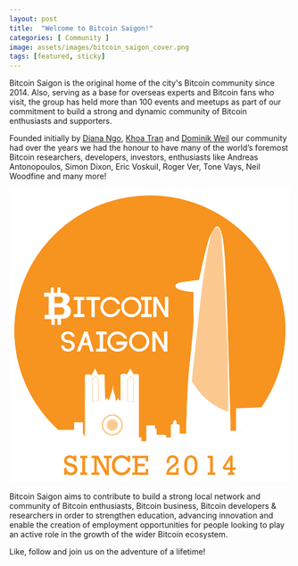```yaml
---
layout: post
title:  "Welcome to Bitcoin Saigon!"
categories: [ Community ]
image: assets/images/bitcoin_saigon_cover.png
tags: [featured, sticky]
---
```

Bitcoin Saigon is the original home of the city's Bitcoin community since 2014. Also, serving as a base for overseas experts and Bitcoin fans who visit, the group has held more than 100 events and meetups as part of our commitment to build a strong and dynamic community of Bitcoin enthusiasts and supporters.

Founded initially by [Diana Ngo](https://twitter.com/DHQNgo "Diana Ngo"), [Khoa Tran](https://twitter.com/dkhoatr) and [Dominik Weil](http://www.twitter.com/DominikWeil) our community had over the years we had the honour to have many of the world’s foremost Bitcoin researchers, developers, investors, enthusiasts like Andreas Antonopoulos, Simon Dixon, Eric Voskuil, Roger Ver, Tone Vays, Neil Woodfine and many more!

![](../assets/images/bitcoin_saigon_logo.png)

Bitcoin Saigon aims to contribute to build a strong local network and community of Bitcoin enthusiasts, Bitcoin business, Bitcoin developers & researchers in order to strengthen education, advancing innovation and enable the creation of employment opportunities for people looking to play an active role in the growth of the wider Bitcoin ecosystem.

Like, follow and join us on the adventure of a lifetime!
